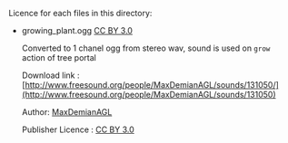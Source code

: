 Licence for each files in this directory: 

  * growing_plant.ogg [CC BY 3.0](http://creativecommons.org/licenses/by/3.0/)
    
    Converted to 1 chanel ogg from stereo wav, sound is used on `grow` action of tree portal 
    
    Download link : [http://www.freesound.org/people/MaxDemianAGL/sounds/131050/](http://www.freesound.org/people/MaxDemianAGL/sounds/131050)
    
    Author: [MaxDemianAGL](http://www.freesound.org/people/MaxDemianAGL/)
    
    Publisher Licence : [CC BY 3.0](http://creativecommons.org/licenses/by/3.0/)
